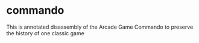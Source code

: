 # commando
This is annotated disassembly of the Arcade Game Commando to preserve the history of one classic game

